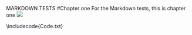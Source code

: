 MARKDOWN TESTS
#Chapter one
For the Markdown tests, this is chapter one
![](http://some.server.com/link.png)

\includecode{Code.txt}


